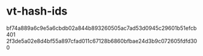 # vt-hash-ids
bf74a889a6c9e5a6cbdb02a844b893260505ac7ad53d0945c29601b51efcb401
2f3de5a02e8d4bf55a897cfad011c67128b6860bfbae24d3b9c072605fdfd300
